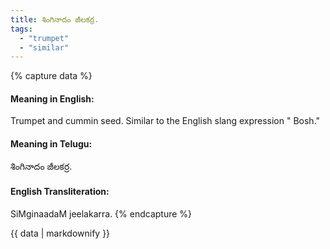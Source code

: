 ```yaml
---
title: శింగినాదం జీలకర్ర.
tags:
  - "trumpet"
  - "similar"
---
```


{% capture data %}
#### Meaning in English:
Trumpet and cummin seed.
Similar to the English slang expression " Bosh."

#### Meaning in Telugu:
శింగినాదం జీలకర్ర.

#### English Transliteration:
SiMginaadaM jeelakarra.
{% endcapture %}

{{ data | markdownify }}

